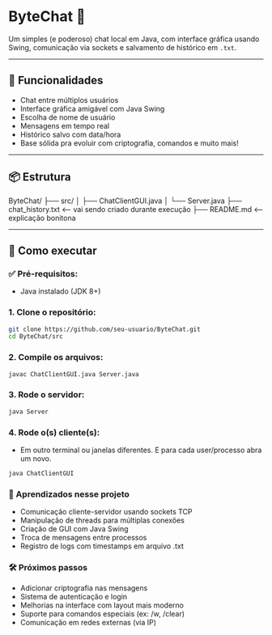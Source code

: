 # ByteChat 💬

Um simples (e poderoso) chat local em Java, com interface gráfica usando Swing, comunicação via sockets e salvamento de histórico em `.txt`.

---

## 🚀 Funcionalidades

- Chat entre múltiplos usuários
- Interface gráfica amigável com Java Swing
- Escolha de nome de usuário
- Mensagens em tempo real
- Histórico salvo com data/hora
- Base sólida pra evoluir com criptografia, comandos e muito mais!

---

## 📦 Estrutura

ByteChat/
├── src/
│   ├── ChatClientGUI.java
│   └── Server.java
├── chat_history.txt      <-- vai sendo criado durante execução
├── README.md             <-- explicação bonitona



---

## 🧪 Como executar

### ✅ Pré-requisitos:
- Java instalado (JDK 8+)

### 1. Clone o repositório:
```bash
git clone https://github.com/seu-usuario/ByteChat.git
cd ByteChat/src
```
### 2. Compile os arquivos:
```bash
javac ChatClientGUI.java Server.java
```
### 3. Rode o servidor:
```bash
java Server
```
### 4. Rode o(s) cliente(s):
- Em outro terminal ou janelas diferentes. E para cada user/processo abra um novo.
```bash
java ChatClientGUI
```

### 🧠 Aprendizados nesse projeto

- Comunicação cliente-servidor usando sockets TCP
- Manipulação de threads para múltiplas conexões
- Criação de GUI com Java Swing
- Troca de mensagens entre processos
- Registro de logs com timestamps em arquivo .txt


### 🛠 Próximos passos

- Adicionar criptografia nas mensagens
- Sistema de autenticação e login
- Melhorias na interface com layout mais moderno
- Suporte para comandos especiais (ex: /w, /clear)
- Comunicação em redes externas (via IP)



